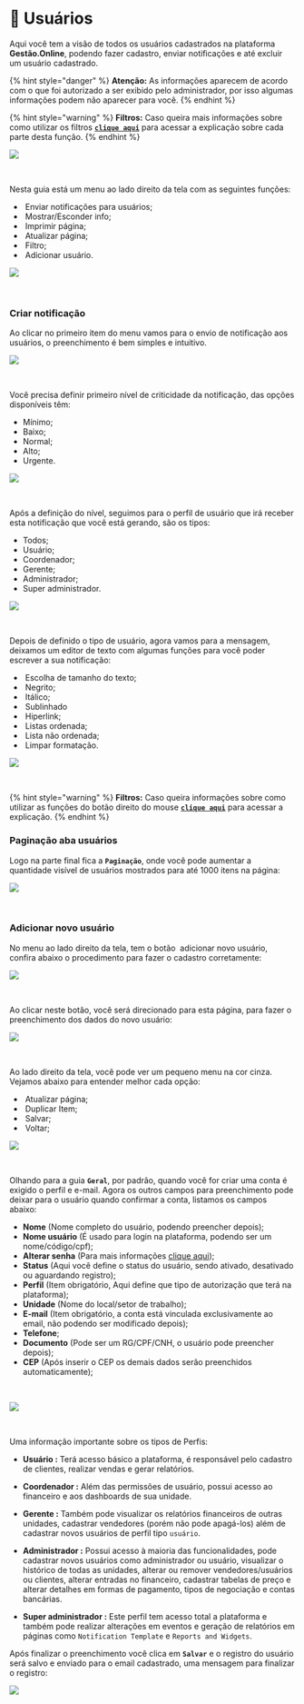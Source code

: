 # 👤 Usuários

Aqui você tem a visão de todos os usuários cadastrados na plataforma **Gestão.Online**, podendo fazer cadastro, enviar notificações e até excluir um usuário cadastrado.

{% hint style="danger" %}
**Atenção:** As informações aparecem de acordo com o que foi autorizado a ser exibido pelo administrador, por isso algumas informações podem não aparecer para você.
{% endhint %}

{% hint style="warning" %}
**Filtros:** Caso queira mais informações sobre como utilizar os filtros [**`clique aqui`**](/erp-v2/primeiro_acesso/filtros.md) para acessar a explicação sobre cada parte desta função.
{% endhint %}

![](/erp-v2/assets/modulos/modulo_usuario.gif)

<br>

Nesta guia está um menu ao lado direito da tela com as seguintes funções:

- <img src="/erp-v2/assets/icon_notificacao.png" alt="" data-size="line"> Enviar notificações para usuários;
- <img src="/erp-v2/assets/icon_exibir.png" alt="" data-size="line"> Mostrar/Esconder info;
- <img src="/erp-v2/assets/icon_imprimir.png" alt="" data-size="line"> Imprimir página;
- <img src="/erp-v2/assets/icon_atualizar.png" alt="" data-size="line"> Atualizar página;
- <img src="/erp-v2/assets/icon_filtro.png" alt="" data-size="line"> Filtro;
- <img src="/erp-v2/assets/icon_add.png" alt="" data-size="line"> Adicionar usuário.

![](/erp-v2/assets/modulos/menu_guia_usuarios.png)

<br>

### Criar notificação

Ao clicar no primeiro item do menu vamos para o envio de notificação aos usuários, o preenchimento é bem simples e intuitivo.

![](/erp-v2/assets/modulos/menu_guia_usuarios_notificacao.png)

<br>

Você precisa definir primeiro nível de criticidade da notificação, das opções disponíveis têm:

- Mínimo;
- Baixo;
- Normal;
- Alto;
- Urgente.

![](/erp-v2/assets/modulos/menu_guia_usuarios_notificacao_criticidade.png)

<br>

Após a definição do nível, seguimos para o perfil de usuário que irá receber esta notificação que você está gerando, são os tipos:

- Todos;
- Usuário;
- Coordenador;
- Gerente;
- Administrador;
- Super administrador.


![](/erp-v2/assets/modulos/menu_guia_usuarios_notificacao_perfil.png)

<br>

Depois de definido o tipo de usuário, agora vamos para a mensagem, deixamos um editor de texto com algumas funções para você poder escrever a sua notificação:

- <img src="/erp-v2/assets/modulos/icon_tamanho_texto.png" alt="" data-size="line"> Escolha de tamanho do texto;
- <img src="/erp-v2/assets/modulos/icon_negrito.png" alt="" data-size="line"> Negrito;
- <img src="/erp-v2/assets/modulos/icon_italico.png" alt="" data-size="line"> Itálico;
- <img src="/erp-v2/assets/modulos/icon_sublinhado.png" alt="" data-size="line"> Sublinhado
- <img src="/erp-v2/assets/modulos/icon_hiperlink.png" alt="" data-size="line"> Hiperlink;
- <img src="/erp-v2/assets/modulos/icon_lista_ordenada.png" alt="" data-size="line"> Listas ordenada;
- <img src="/erp-v2/assets/modulos/icon_lista_nao_ordenada.png" alt="" data-size="line"> Lista não ordenada;
- <img src="/erp-v2/assets/modulos/icon_limpar_formatacao.png" alt="" data-size="line"> Limpar formatação. 

<!-- Nesta parte perguntar ao Paulo as restrições de envio de notificação para deixar o aviso na página para os demais usuários -->

![](/erp-v2/assets/modulos/menu_guia_usuarios_notificacao_enviada.gif)

<br>

{% hint style="warning" %}
**Filtros:** Caso queira informações sobre como utilizar as funções do botão direito do mouse [**`clique aqui`**](/erp-v2/primeiro_acesso/filtros.md) para acessar a explicação.
{% endhint %}

### Paginação aba usuários

Logo na parte final fica a **`Paginação`**, onde você pode aumentar a quantidade visível de usuários mostrados para até 1000 itens na página:

![](/erp-v2/assets/modulos/menu_guia_usuarios_paginacao.png)

<br>

### Adicionar novo usuário

No menu ao lado direito da tela, tem o botão <img src="/erp-v2/assets/icon_add.png" alt="" data-size="line"> adicionar novo usuário, confira abaixo o procedimento para fazer o cadastro corretamente:

![](/erp-v2/assets/modulos/menu_guia_ususarios_menu_add_user.png)

<br>

Ao clicar neste botão, você será direcionado para esta página, para fazer o preenchimento dos dados do novo usuário:

![](/erp-v2/assets/modulos/menu_guia_usuario_add_user.png)

<br>

Ao lado direito da tela, você pode ver um pequeno menu na cor cinza. Vejamos abaixo para entender melhor cada opção:

- <img src="/erp-v2/assets/icon_atualizar.png" alt="" data-size="line"> Atualizar página;
- <img src="/erp-v2/assets/icon_duplicar.png" alt="" data-size="line"> Duplicar Item;
- <img src="/erp-v2/assets/icon_salvar.png" alt="" data-size="line"> Salvar;
- <img src="/erp-v2/assets/icon_voltar.png" alt="" data-size="line"> Voltar;

![](/erp-v2/assets/modulos/menu_guia_usuario_add_user_menu.png)

<br>

Olhando para a guia **`Geral`**, por padrão, quando você for criar uma conta é exigido o perfil e e-mail. Agora os outros campos para preenchimento pode deixar para o usuário quando confirmar a conta, listamos os campos abaixo:

- **Nome** (Nome completo do usuário, podendo preencher depois);
- **Nome usuário** (É usado para login na plataforma, podendo ser um nome/código/cpf);
- **Alterar senha** (Para mais informações [clique aqui](/erp-v2/minhas_preferencias/alt_minha_senha.md));
- **Status** (Aqui você define o status do usuário, sendo ativado, desativado ou aguardando registro);
- **Perfil** (Item obrigatório, Aqui define que tipo de autorização que terá na plataforma);
- **Unidade** (Nome do local/setor de trabalho);
- **E-mail** (Item obrigatório, a conta está vinculada exclusivamente ao email, não podendo ser modificado depois);
- **Telefone**;
- **Documento** (Pode ser um RG/CPF/CNH, o usuário pode preencher depois);
- **CEP** (Após inserir o CEP os demais dados serão preenchidos automaticamente);

<br>

![](/erp-v2/assets/modulos/menu_guia_usuario_add_user_itens.png)

<br>

Uma informação importante sobre os tipos de Perfis:

- **Usuário :** Terá acesso básico a plataforma, é responsável pelo cadastro de clientes, realizar vendas e gerar relatórios.

- **Coordenador :** Além das permissões de usuário, possui acesso ao financeiro e aos dashboards de sua unidade.

- **Gerente :** Também pode visualizar os relatórios financeiros de outras unidades, cadastrar vendedores (porém não pode apagá-los) além de cadastrar novos usuários de perfil tipo `usuário`.

- **Administrador :** Possui acesso à maioria das funcionalidades, pode cadastrar novos usuários como administrador ou usuário, visualizar o histórico de todas as unidades, alterar ou remover vendedores/usuários ou clientes, alterar entradas no financeiro, cadastrar tabelas de preço e alterar detalhes em formas de pagamento, tipos de negociação e contas bancárias.

- **Super administrador :** Este perfil tem acesso total a plataforma e também pode realizar alterações em eventos e geração de relatórios em páginas como `Notification Template` e `Reports and Widgets`.

Após finalizar o preenchimento você clica em **`Salvar`** e o registro do usuário será salvo e enviado para o email cadastrado, uma mensagem para finalizar o registro:

![](/erp-v2/assets/modulos/menu_guia_usuarios_salvar.gif)

